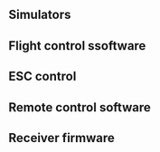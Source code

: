 ## Simulators

## Flight control ssoftware

## ESC control 

## Remote control software

## Receiver firmware 
